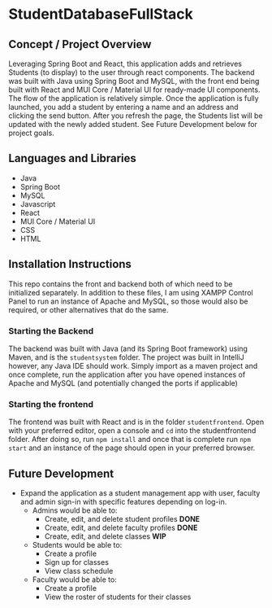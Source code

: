 # StudentDatabaseFullStack

## Concept / Project Overview
Leveraging Spring Boot and React, this application adds and retrieves Students (to display) to the user through react components. The backend was built with Java using Spring Boot and MySQL, with the front end being built with React and MUI Core / Material UI for ready-made UI components. The flow of the application is relatively simple. Once the application is fully launched, you add a student by entering a name and an address and clicking the send button. After you refresh the page, the Students list will be updated with the newly added student. See Future Development below for project goals.


## Languages and Libraries
- Java
- Spring Boot
- MySQL
- Javascript
- React
- MUI Core / Material UI
- CSS
- HTML

## Installation Instructions
This repo contains the front and backend both of which need to be initialized separately. In addition to these files, I am using XAMPP Control Panel to run an instance of Apache and MySQL, so those would also be required, or other alternatives that do the same.

### Starting the Backend
The backend was built with Java (and its Spring Boot framework) using Maven, and is the `studentsystem` folder. The project was built in IntelliJ however, any Java IDE should work. Simply import as a maven project and once complete, run the application after you have opened instances of Apache and MySQL (and potentially changed the ports if applicable)

### Starting the frontend
The frontend was built with React and is in the folder `studentfrontend`. Open with your preferred editor, open a console and `cd` into the studentfrontend folder. After doing so, run `npm install` and once that is complete run `npm start` and an instance of the page should open in your preferred browser.

## Future Development
- Expand the application as a student management app with user, faculty and admin sign-in with specific features depending on log-in.
    - Admins would be able to:
      - Create, edit, and delete student profiles **DONE**
      - Create, edit, and delete faculty profiles **DONE**
      - Create, edit, and delete classes **WIP**
    - Students would be able to:
      - Create a profile
      - Sign up for classes
      - View class schedule
    - Faculty would be able to:
      - Create a profile
      - View the roster of students for their classes

